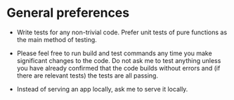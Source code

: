 # General preferences

- Write tests for any non-trivial code. Prefer unit tests of pure functions as
  the main method of testing.

- Please feel free to run build and test commands any time you make significant
  changes to the code. Do not ask me to test anything unless you have already
  confirmed that the code builds without errors and (if there are relevant
  tests) the tests are all passing.

- Instead of serving an app locally, ask me to serve it locally.
